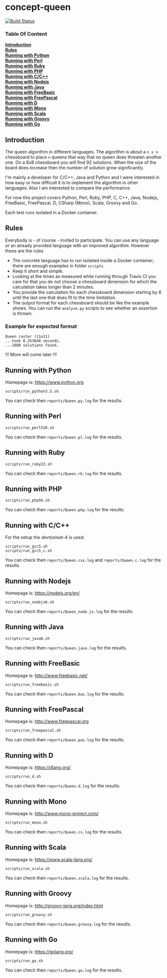 # concept-queen
    
[![Build Status](https://travis-ci.org/Nachtfeuer/concept-queen.svg?branch=master)](https://travis-ci.org/Nachtfeuer/concept-queen)

### Table Of Content
[**Introduction**](#introduction)  
[**Rules**](#rules)  
[**Running with Python**](#running-with-python)  
[**Running with Perl**](#running-with-perl)  
[**Running with Ruby**](#running-with-ruby)  
[**Running with PHP**](#running-with-php)  
[**Running with C/C++**](#running-with-cc)  
[**Running with Nodejs**](#running-with-nodejs)  
[**Running with Java**](#running-with-java)  
[**Running with FreeBasic**](#running-with-freebasic)  
[**Running with FreePascal**](#running-with-freepascal)  
[**Running with D**](#running-with-d)  
[**Running with Mono**](#running-with-mono)  
[**Running with Scala**](#running-with-scala)  
[**Running with Groovy**](#running-with-groovy)  
[**Running with Go**](#running-with-go)  

## Introduction
The queen algorithm in different languages. The algorithm is about a `n x n`
chessboard to place `n` queens that way that no queen does threaten another
one. On a 8x8 chessboard you will find 92 solutions. When the size of the
board does increase then the number of solution grow significantly.

I'm mainly a developer for C/C++, Java and Python and I were interested
in how easy or how difficult it is to implement the algorithm in other languages.
Also I am interested to compare the performance.

For now this project covers Python, Perl, Ruby, PHP, C, C++, Java,
Nodejs, FreeBasic, FreePascal, D, CSharp (Mono), Scala, Groovy and Go.

Each test runs isolated in a Docker container.


## Rules
Everybody is - of course - invited to participate. You can use any language
or an already provided language with an improved algorithm. However these
are the rules

 - The concrete language has to run isolated inside a Docker container;
   there are enough examples in folder `scripts`.
 - Keep it short and simple.
 - Looking at the times as measured while running through Travis CI you
   care for that you do not choose a chessboard dimension for which
   the calculation takes longer than 2 minutes.
 - You provide the calculation for each chessboard dimension starting by 8
   until the last one that does fit to the time limitation.
 - The output format for each chessboard should be like the example shows. You can run the `analyse.py` scripts to see whether an assertion is thrown.
 
### Example for expected format
```
Queen raster (11x11)
...took 0.353048 seconds.
...2680 solutions found.
```    

!!! More will come later !!!


## Running with Python

Homepage is: https://www.python.org

```
scripts/run_python3.5.sh
```

You can check then `reports/Queen.py.log`
for the results.

## Running with Perl

```
scripts/run_perl520.sh
```

You can check then `reports/Queen.pl.log`
for the results.

## Running with Ruby

```
scripts/run_ruby23.sh
```

You can check then `reports/Queen.rb.log`
for the results.

## Running with PHP

```
scripts/run_php56.sh
```

You can check then `reports/Queen.php.log`
for the results.

## Running with C/C++
For the setup the devtoolset-4 is used.

```
scripts/run_gcc5.sh
scripts/run_gcc5_c.sh
```

You can check then `reports/Queen.cxx.log` and `reports/Queen.c.log`
for the results.

## Running with Nodejs 

Homepage is: https://nodejs.org/en/

```
scripts/run_nodejs6.sh
```

You can check then `reports/Queen_node.js.log`
for the results.

## Running with Java 

```
scripts/run_java8.sh
```

You can check then `reports/Queen.java.log`
for the results.

## Running with FreeBasic 

Homepage is: http://www.freebasic.net/

```
scripts/run_freebasic.sh
```

You can check then `reports/Queen.bas.log`
for the results.

## Running with FreePascal 

Homepage is: http://www.freepascal.org

```
scripts/run_freepascal.sh
```

You can check then `reports/Queen.pas.log`
for the results.

## Running with D

Homepage is: https://dlang.org/

```
scripts/run_d.sh
```

You can check then `reports/Queen.d.log`
for the results.

## Running with Mono

Homepage is: http://www.mono-project.com/

```
scripts/run_mono.sh
```

You can check then `reports/Queen.cs.log`
for the results.

## Running with Scala

Homepage is: https://www.scala-lang.org/

```
scripts/run_scala.sh
```

You can check then `reports/Queen.scala.log`
for the results.

## Running with Groovy

Homepage is: http://groovy-lang.org/index.html

```
scripts/run_groovy.sh
```

You can check then `reports/Queen.groovy.log`
for the results.


## Running with Go

Homepage is: https://golang.org/

```
scripts/run_go.sh
```

You can check then `reports/Queen.go.log`
for the results.

